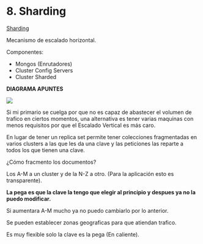 # 8. Sharding

[Sharding](https://docs.mongodb.com/manual/sharding/)

Mecanismo de escalado horizontal.

Componentes:

* Mongos (Enrutadores)
* Cluster Config Servers
* Cluster Sharded

**DIAGRAMA APUNTES**

<img src="https://docs.mongodb.com/manual/_images/sharded-cluster-production-architecture.bakedsvg.svg">



Si mi primario se cuelga por que no es capaz de abastecer el volumen de trafico en ciertos momentos, una alternativa es tener varias maquinas con menos requisitos por que el Escalado Vertical es más caro.

En lugar de tener un replica set permite tener colecciones fragmentadas en varios clusters a las que les da una clave y las peticiones las reparte a todos los que tienen una clave.

¿Cómo fracmento los documentos?

Los A-M a un cluster y de la N-Z a otro. (Para la aplicación esto es transparente).

**La pega es que la clave la tengo que elegir al principio y despues ya no la puedo modificar.**

Si aumentara A-M mucho ya no puedo cambiarlo por lo anterior.

Se pueden establecer zonas geograficas para que atiendan trafico.

Es muy flexible solo la clave es la pega (En caliente).







